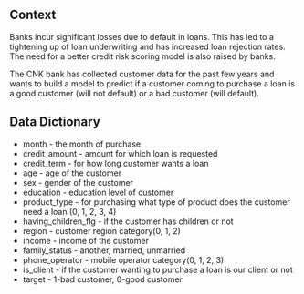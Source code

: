 ## Context

Banks incur significant losses due to default in loans. This has led to a tightening up of loan underwriting and has increased loan rejection rates. The need for a better credit risk scoring model is also raised by banks.

The CNK bank has collected customer data for the past few years and wants to build a model to predict if a customer coming to purchase a loan is a good customer (will not default) or a bad customer (will default).


## Data Dictionary

- month - the month of purchase
- credit_amount - amount for which loan is requested
- credit_term - for how long customer wants a loan
- age - age of the customer
- sex - gender of the customer
- education - education level of customer
- product_type - for purchasing what type of product does the customer need a loan (0, 1, 2, 3, 4)
- having_children_flg - if the customer has children or not
- region - customer region category(0, 1, 2)
- income - income of the customer
- family_status - another, married, unmarried
- phone_operator - mobile operator category(0, 1, 2, 3)
- is_client - if the customer wanting to purchase a loan is our client or not
- target - 1-bad customer, 0-good customer
